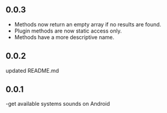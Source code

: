 ## 0.0.3

- Methods now return an empty array if no results are found.
- Plugin methods are now static access only.
- Methods have a more descriptive name.

## 0.0.2

updated README.md

## 0.0.1

-get available systems sounds on Android
